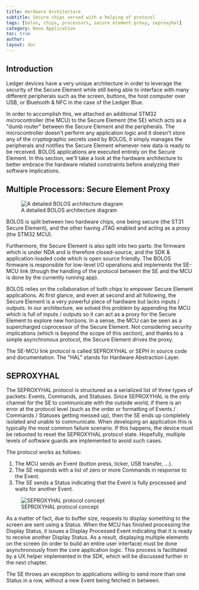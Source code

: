 ```yaml
---
title: Hardware Architecture
subtitle: Secure chips served with a helping of protocol
tags: [bolos, chips, processors, secure element proxy, seproxyhal]
category: Nano Application
toc: true
author:
layout: doc
---
```




## Introduction

Ledger devices have a very unique architecture in order to leverage the security of the Secure Element while still being able to interface with many different peripherals such as the screen, buttons, the host computer over USB, or Bluetooth & NFC in the case of the Ledger Blue.

In order to accomplish this, we attached an additional STM32 microcontroller (the MCU) to the Secure Element (the SE) which acts as a "dumb router" between the Secure Element and the peripherals. The microcontroller doesn't perform any application logic and it doesn't store any of the cryptographic secrets used by BOLOS, it simply manages the peripherals and notifies the Secure Element whenever new data is ready to be received. BOLOS applications are executed entirely on the Secure Element. In this section, we'll take a look at the hardware architecture to better embrace the hardware related constraints before analyzing their software implications.

## Multiple Processors: Secure Element Proxy

<!-- ------------- Image ------------- -->
<!-- --------------------------------- -->
<figure>
<img src="../images/bolos_architecture.png" class="align-center" alt="A detailed BOLOS architecture diagram" /><figcaption aria-hidden="true">A detailed BOLOS architecture diagram</figcaption>
</figure>

BOLOS is split between two hardware chips, one being secure (the ST31 Secure Element), and the other having JTAG enabled and acting as a proxy (the STM32 MCU).

Furthermore, the Secure Element is also split into two parts: the firmware which is under NDA and is therefore closed-source, and the SDK & application-loaded code which is open source friendly. The BOLOS firmware is responsible for low-level I/O operations and implements the SE-MCU link (though the handling of the protocol between the SE and the MCU is done by the currently running app).

BOLOS relies on the collaboration of both chips to empower Secure Element applications. At first glance, and even at second and all following, the Secure Element is a very powerful piece of hardware but lacks inputs / outputs. In our architecture, we solved this problem by appending the MCU which is full of inputs / outputs so it can act as a proxy for the Secure Element to explore new horizons. In a sense, the MCU can be seen as a supercharged coprocessor of the Secure Element. Not considering security implications (which is beyond the scope of this section), and thanks to a simple asynchronous protocol, the Secure Element drives the proxy.

The SE-MCU link protocol is called SEPROXYHAL or SEPH in source code and documentation. The "HAL" stands for Hardware Abstraction Layer.

## SEPROXYHAL

The SEPROXYHAL protocol is structured as a serialized list of three types of packets: Events, Commands, and Statuses. Since SEPROXYHAL is the only channel for the SE to communicate with the outside world, if there is an error at the protocol level (such as the order or formatting of Events / Commands / Statuses getting messed up), then the SE ends up completely isolated and unable to communicate. When developing an application this is typically the most common failure scenario. If this happens, the device must be rebooted to reset the SEPROXYHAL protocol state. Hopefully, multiple levels of software guards are implemented to avoid such cases.

The protocol works as follows:

1.  The MCU sends an Event (button press, ticker, USB transfer, ...).
2.  The SE responds with a list of zero or more Commands in response to the Event.
3.  The SE sends a Status indicating that the Event is fully processed
and waits for another Event.

<!-- ------------- Image ------------- -->
<!-- --------------------------------- -->
<figure>
<img src="../images/seproxyhal.png" class="align-center" alt="SEPROXYHAL protocol concept" /><figcaption aria-hidden="true">SEPROXYHAL protocol concept</figcaption>
</figure>

As a matter of fact, due to buffer size, requests to display something to the screen are sent using a Status. When the MCU has finished processing the Display Status, it issues a Display Processed Event indicating that it is ready to receive another Display Status. As a result, displaying multiple elements on the screen (in order to build an entire user interface) must be done asynchronously from the core application logic. This process is facilitated by a UX helper implemented in the SDK, which will be discussed further in the next chapter.

The SE throws an exception to applications willing to send more than one Status in a row, without a new Event being fetched in between.

